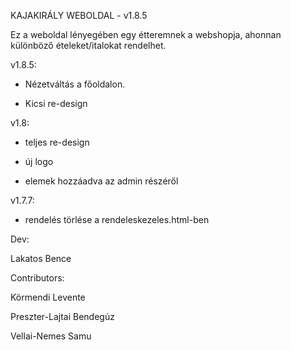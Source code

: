 KAJAKIRÁLY WEBOLDAL - v1.8.5

Ez a weboldal lényegében egy étteremnek a webshopja, ahonnan különböző ételeket/italokat rendelhet.

v1.8.5:

- Nézetváltás a főoldalon.

- Kicsi re-design

v1.8:

- teljes re-design

- új logo

- elemek hozzáadva az admin részéről

v1.7.7:

- rendelés törlése a rendeleskezeles.html-ben

Dev:

Lakatos Bence

Contributors:

Körmendi Levente

Preszter-Lajtai Bendegúz

Vellai-Nemes Samu